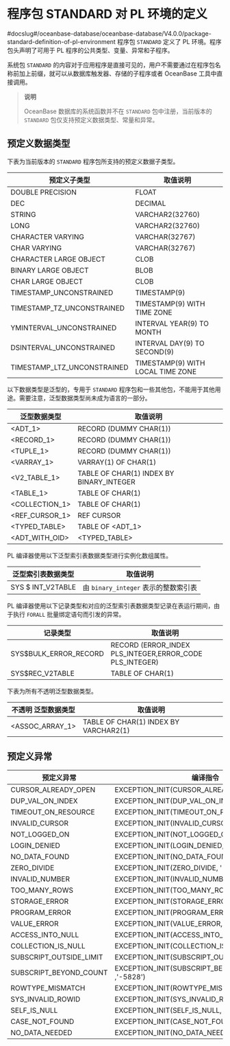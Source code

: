程序包 STANDARD 对 PL 环境的定义 
============================================
#docslug#/oceanbase-database/oceanbase-database/V4.0.0/package-standard-definition-of-pl-environment
程序包 `STANDARD` 定义了 PL 环境。程序包头声明了可用于 PL 程序的公共类型、变量、异常和子程序。

系统包 `STANDARD` 的内容对于应用程序是直接可见的，用户不需要通过在程序包名称前加上前缀，就可以从数据库触发器、存储的子程序或者 OceanBase 工具中直接调用。
>**说明**
>
>OceanBase 数据库的系统函数并不在 `STANDARD` 包中注册，当前版本的 `STANDARD` 包仅支持预定义数据类型、常量和异常。

预定义数据类型 
----------------------------

下表为当前版本的 `STANDARD` 程序包所支持的预定义数据子类型。


|         **预定义子类型**          |             **取值说明**              |
|-----------------------------|-----------------------------------|
| DOUBLE PRECISION            | FLOAT                             |
| DEC                         | DECIMAL                           |
| STRING                      | VARCHAR2(32760)                   |
| LONG                        | VARCHAR2(32760)                   |
| CHARACTER VARYING           | VARCHAR(32767)                    |
| CHAR VARYING                | VARCHAR(32767)                    |
| CHARACTER LARGE OBJECT      | CLOB                              |
| BINARY LARGE OBJECT         | BLOB                              |
| CHAR LARGE OBJECT           | CLOB                              |
| TIMESTAMP_UNCONSTRAINED     | TIMESTAMP(9)                      |
| TIMESTAMP_TZ_UNCONSTRAINED  | TIMESTAMP(9) WITH TIME ZONE       |
| YMINTERVAL_UNCONSTRAINED    | INTERVAL YEAR(9) TO MONTH         |
| DSINTERVAL_UNCONSTRAINED    | INTERVAL DAY(9) TO SECOND(9)      |
| TIMESTAMP_LTZ_UNCONSTRAINED | TIMESTAMP(9) WITH LOCAL TIME ZONE |



以下数据类型是泛型的，专用于 `STANDARD` 程序包和一些其他包，不能用于其他用途。需要注意，泛型数据类型尚未成为语言的一部分。


|    **泛型数据类型**    |                 **取值说明**                 |
|------------------|------------------------------------------|
| \<ADT_1\>        | RECORD (DUMMY CHAR(1))                   |
| \<RECORD_1\>     | RECORD (DUMMY CHAR(1))                   |
| \<TUPLE_1\>      | RECORD (DUMMY CHAR(1))                   |
| \<VARRAY_1\>     | VARRAY(1) OF CHAR(1)                     |
| \<V2_TABLE_1\>   | TABLE OF CHAR(1) INDEX BY BINARY_INTEGER |
| \<TABLE_1\>      | TABLE OF CHAR(1)                         |
| \<COLLECTION_1\> | TABLE OF CHAR(1)                         |
| \<REF_CURSOR_1\> | REF CURSOR                               |
| \<TYPED_TABLE\>  | TABLE OF \<ADT_1\>                       |
| \<ADT_WITH_OID\> | \<TYPED_TABLE\>                          |



PL 编译器使用以下泛型索引表数据类型进行实例化数组属性。 


|   **泛型索引表数据类型**   |          **取值说明**           |
|-------------------|-----------------------------|
| SYS $ INT_V2TABLE | 由 `binary_integer` 表示的整数索引表 |



PL 编译器使用以下记录类型和对应的泛型索引表数据类型记录在表运行期间，由于执行 `FORALL` 批量绑定语句而引发的异常。


|       **记录类型**        |                        **取值说明**                         |
|-----------------------|---------------------------------------------------------|
| SYS$BULK_ERROR_RECORD | RECORD (ERROR_INDEX PLS_INTEGER,ERROR_CODE PLS_INTEGER) |
| SYS$REC_V2TABLE       | TABLE OF CHAR(1)                                        |



下表为所有不透明泛型数据类型。


| **不透明** **泛型数据类型** |               **取值说明**                |
|--------------------|---------------------------------------|
| \<ASSOC_ARRAY_1\>  | TABLE OF CHAR(1) INDEX BY VARCHAR2(1) |



预定义异常 
--------------------------



|        **预定义异常**        |                      编译指令                       |
|-------------------------|-------------------------------------------------|
| CURSOR_ALREADY_OPEN     | EXCEPTION_INIT(CURSOR_ALREADY_OPEN, '-5589')    |
| DUP_VAL_ON_INDEX        | EXCEPTION_INIT(DUP_VAL_ON_INDEX, '-5024')       |
| TIMEOUT_ON_RESOURCE     | EXCEPTION_INIT(TIMEOUT_ON_RESOURCE, '-5848')    |
| INVALID_CURSOR          | EXCEPTION_INIT(INVALID_CURSOR, '-5844')         |
| NOT_LOGGED_ON           | EXCEPTION_INIT(NOT_LOGGED_ON, '-5846')          |
| LOGIN_DENIED            | EXCEPTION_INIT(LOGIN_DENIED, '-5845')           |
| NO_DATA_FOUND           | EXCEPTION_INIT(NO_DATA_FOUND, '-4026')          |
| ZERO_DIVIDE             | EXCEPTION_INIT(ZERO_DIVIDE, '-4333')            |
| INVALID_NUMBER          | EXCEPTION_INIT(INVALID_NUMBER, '-5114')         |
| TOO_MANY_ROWS           | EXCEPTION_INIT(TOO_MANY_ROWS, '-5294')          |
| STORAGE_ERROR           | EXCEPTION_INIT(STORAGE_ERROR, '-5842')          |
| PROGRAM_ERROR           | EXCEPTION_INIT(PROGRAM_ERROR, '-5840')          |
| VALUE_ERROR             | EXCEPTION_INIT(VALUE_ERROR, '-5677')            |
| ACCESS_INTO_NULL        | EXCEPTION_INIT(ACCESS_INTO_NULL, '-5837')       |
| COLLECTION_IS_NULL      | EXCEPTION_INIT(COLLECTION_IS_NULL , '-5838')    |
| SUBSCRIPT_OUTSIDE_LIMIT | EXCEPTION_INIT(SUBSCRIPT_OUTSIDE_LIMIT,'-5843') |
| SUBSCRIPT_BEYOND_COUNT  | EXCEPTION_INIT(SUBSCRIPT_BEYOND_COUNT ,'-5828') |
| ROWTYPE_MISMATCH        | EXCEPTION_INIT(ROWTYPE_MISMATCH, '-5841')       |
| SYS_INVALID_ROWID       | EXCEPTION_INIT(SYS_INVALID_ROWID, '-5802')      |
| SELF_IS_NULL            | EXCEPTION_INIT(SELF_IS_NULL, '-5847')           |
| CASE_NOT_FOUND          | EXCEPTION_INIT(CASE_NOT_FOUND, '-5571')         |
| NO_DATA_NEEDED          | EXCEPTION_INIT(NO_DATA_NEEDED, '-5839')         |


